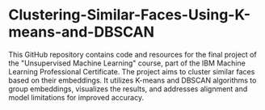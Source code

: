 # Clustering-Similar-Faces-Using-K-means-and-DBSCAN
This GitHub repository contains code and resources for the final project of the "Unsupervised Machine Learning" course, part of the IBM Machine Learning Professional Certificate. The project aims to cluster similar faces based on their embeddings. It utilizes K-means and DBSCAN algorithms to group embeddings, visualizes the results, and addresses alignment and model limitations for improved accuracy.
